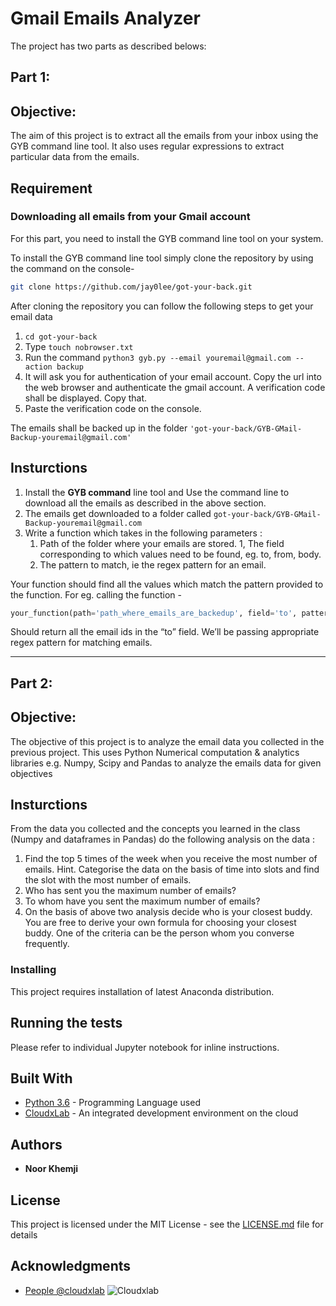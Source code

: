 # **Gmail Emails Analyzer**

The project has two parts as described belows:

## **Part 1:** 

## Objective:

The aim of this project is to extract all the emails from your inbox using the GYB command line tool. It also uses regular expressions to extract particular data from the emails.

## Requirement

### Downloading all emails from your Gmail account

For this part, you need to install the GYB command line tool on your system.

To install the GYB command line tool simply clone the repository by using the command on the console-

```bash
git clone https://github.com/jay0lee/got-your-back.git
```

After cloning the repository you can follow the following steps to get your email data

1. `cd got-your-back`
2. Type `touch nobrowser.txt`
3. Run the command `python3 gyb.py --email youremail@gmail.com --action backup`
4. It will ask you for authentication of your email account. Copy the url into the web browser and authenticate the gmail account. A verification code shall be displayed. Copy that.
5. Paste the verification code on the console.

The emails shall be backed up in the folder `'got-your-back/GYB-GMail-Backup-youremail@gmail.com'`


## Insturctions

1. Install the **GYB command** line tool and Use the command line to download all the emails as described in the above section.
2. The emails get downloaded to a folder called `got-your-back/GYB-GMail-Backup-youremail@gmail.com`
3. Write a function which takes in the following parameters :
    1. Path of the folder where your emails are stored. 1, The field corresponding to which values need to be found, eg. to, from, body.
    2. The pattern to match, ie the regex pattern for an email.

Your function should find all the values which match the pattern provided to the function. For eg. calling the function -

```python
your_function(path='path_where_emails_are_backedup', field='to', pattern='regexpattern')
```

Should return all the email ids in the “to” field. We’ll be passing appropriate regex pattern for matching emails.

---

## **Part 2:** 

## Objective:

The objective of this project is to analyze the email data you collected in the previous project. This uses Python Numerical computation & analytics libraries e.g. Numpy, Scipy and Pandas to analyze the emails data for given objectives

## Insturctions

From the data you collected and the concepts you learned in the class (Numpy and dataframes in Pandas) do the following analysis on the data :

1. Find the top 5 times of the week when you receive the most number of emails. Hint. Categorise the data on the basis of time into slots and find the slot with the most number of emails.
2. Who has sent you the maximum number of emails?
3. To whom have you sent the maximum number of emails?
4. On the basis of above two analysis decide who is your closest buddy. You are free to derive your own formula for choosing your closest buddy. One of the criteria can be the person whom you converse frequently.


### Installing

This project requires installation of latest Anaconda distribution.

## Running the tests

Please refer to individual Jupyter notebook for inline instructions.

## Built With

* [Python 3.6](https://www.python.org/downloads/release/python-364/) - Programming Language used
* [CloudxLab](https://cloudxlab.com/lab//) - An integrated development environment on the cloud

## Authors

* **Noor Khemji** 

## License

This project is licensed under the MIT License - see the [LICENSE.md](LICENSE.md) file for details

## Acknowledgments

* [People @cloudxlab](https://cloudxlab.com)
![Cloudxlab](https://cloudxlab.com/static/cxl/images/logo.png "CloudxLab")
